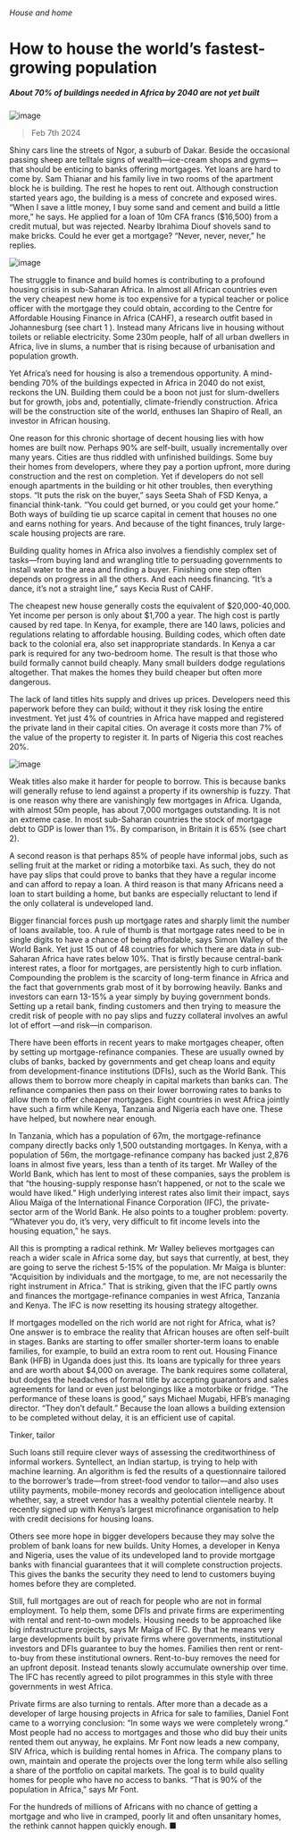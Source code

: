 ###### House and home
# How to house the world’s fastest-growing population 
##### About 70% of buildings needed in Africa by 2040 are not yet built 
![image](images/20240210_MAP002.jpg) 
> Feb 7th 2024 
Shiny cars line the streets of Ngor, a suburb of Dakar. Beside the occasional passing sheep are telltale signs of wealth—ice-cream shops and gyms—that should be enticing to banks offering mortgages. Yet loans are hard to come by. Sam Thianar and his family live in two rooms of the apartment block he is building. The rest he hopes to rent out. Although construction started years ago, the building is a mess of concrete and exposed wires. “When I save a little money, I buy some sand and cement and build a little more,” he says. He applied for a loan of 10m CFA francs ($16,500) from a credit mutual, but was rejected. Nearby Ibrahima Diouf shovels sand to make bricks. Could he ever get a mortgage? “Never, never, never,” he replies. 
![image](images/20240210_MAC302.png) 

The struggle to finance and build homes is contributing to a profound housing crisis in sub-Saharan Africa. In almost all African countries even the very cheapest new home is too expensive for a typical teacher or police officer with the mortgage they could obtain, according to the Centre for Affordable Housing Finance in Africa (CAHF), a research outfit based in Johannesburg (see chart 1 ). Instead many Africans live in housing without toilets or reliable electricity. Some 230m people, half of all urban dwellers in Africa, live in slums, a number that is rising because of urbanisation and population growth. 
Yet Africa’s need for housing is also a tremendous opportunity. A mind-bending 70% of the buildings expected in Africa in 2040 do not exist, reckons the UN. Building them could be a boon not just for slum-dwellers but for growth, jobs and, potentially, climate-friendly construction. Africa will be the construction site of the world, enthuses Ian Shapiro of Reall, an investor in African housing.
 One reason for this chronic shortage of decent housing lies with how homes are built now. Perhaps 90% are self-built, usually incrementally over many years. Cities are thus riddled with unfinished buildings. Some buy their homes from developers, where they pay a portion upfront, more during construction and the rest on completion. Yet if developers do not sell enough apartments in the building or hit other troubles, then everything stops. “It puts the risk on the buyer,” says Seeta Shah of FSD Kenya, a financial think-tank. “You could get burned, or you could get your home.” Both ways of building tie up scarce capital in cement that houses no one and earns nothing for years. And because of the tight finances, truly large-scale housing projects are rare. 
Building quality homes in Africa also involves a fiendishly complex set of tasks—from buying land and wrangling title to persuading governments to install water to the area and finding a buyer. Finishing one step often depends on progress in all the others. And each needs financing. “It’s a dance, it’s not a straight line,” says Kecia Rust of CAHF.
 The cheapest new house generally costs the equivalent of $20,000-40,000. Yet income per person is only about $1,700 a year. The high cost is partly caused by red tape. In Kenya, for example, there are 140 laws, policies and regulations relating to affordable housing. Building codes, which often date back to the colonial era, also set inappropriate standards. In Kenya a car park is required for any two-bedroom home. The result is that those who build formally cannot build cheaply. Many small builders dodge regulations altogether. That makes the homes they build cheaper but often more dangerous. 
The lack of land titles hits supply and drives up prices. Developers need this paperwork before they can build; without it they risk losing the entire investment. Yet just 4% of countries in Africa have mapped and registered the private land in their capital cities. On average it costs more than 7% of the value of the property to register it. In parts of Nigeria this cost reaches 20%.
![image](images/20240210_MAC308.png) 

Weak titles also make it harder for people to borrow. This is because banks will generally refuse to lend against a property if its ownership is fuzzy. That is one reason why there are vanishingly few mortgages in Africa. Uganda, with almost 50m people, has about 7,000 mortgages outstanding. It is not an extreme case. In most sub-Saharan countries the stock of mortgage debt to GDP is lower than 1%. By comparison, in Britain it is 65% (see chart 2). 
A second reason is that perhaps 85% of people have informal jobs, such as selling fruit at the market or riding a motorbike taxi. As such, they do not have pay slips that could prove to banks that they have a regular income and can afford to repay a loan. A third reason is that many Africans need a loan to start building a home, but banks are especially reluctant to lend if the only collateral is undeveloped land. 
Bigger financial forces push up mortgage rates and sharply limit the number of loans available, too. A rule of thumb is that mortgage rates need to be in single digits to have a chance of being affordable, says Simon Walley of the World Bank. Yet just 15 out of 48 countries for which there are data in sub-Saharan Africa have rates below 10%. That is firstly because central-bank interest rates, a floor for mortgages, are persistently high to curb inflation. Compounding the problem is the scarcity of long-term finance in Africa and the fact that governments grab most of it by borrowing heavily. Banks and investors can earn 13-15% a year simply by buying government bonds. Setting up a retail bank, finding customers and then trying to measure the credit risk of people with no pay slips and fuzzy collateral involves an awful lot of effort —and risk—in comparison. 
There have been efforts in recent years to make mortgages cheaper, often by setting up mortgage-refinance companies. These are usually owned by clubs of banks, backed by governments and get cheap loans and equity from development-finance institutions (DFIs), such as the World Bank. This allows them to borrow more cheaply in capital markets than banks can. The refinance companies then pass on their lower borrowing rates to banks to allow them to offer cheaper mortgages. Eight countries in west Africa jointly have such a firm while Kenya, Tanzania and Nigeria each have one. These have helped, but nowhere near enough. 
In Tanzania, which has a population of 67m, the mortgage-refinance company directly backs only 1,500 outstanding mortgages. In Kenya, with a population of 56m, the mortgage-refinance company has backed just 2,876 loans in almost five years, less than a tenth of its target. Mr Walley of the World Bank, which has lent to most of these companies, says the problem is that “the housing-supply response hasn’t happened, or not to the scale we would have liked.” High underlying interest rates also limit their impact, says Aliou Maïga of the International Finance Corporation (IFC), the private-sector arm of the World Bank. He also points to a tougher problem: poverty. “Whatever you do, it’s very, very difficult to fit income levels into the housing equation,” he says. 
All this is prompting a radical rethink. Mr Walley believes mortgages can reach a wider scale in Africa some day, but says that currently, at best, they are going to serve the richest 5-15% of the population. Mr Maïga is blunter: “Acquisition by individuals and the mortgage, to me, are not necessarily the right instrument in Africa.” That is striking, given that the IFC partly owns and finances the mortgage-refinance companies in west Africa, Tanzania and Kenya. The IFC is now resetting its housing strategy altogether. 
If mortgages modelled on the rich world are not right for Africa, what is? One answer is to embrace the reality that African houses are often self-built in stages. Banks are starting to offer smaller shorter-term loans to enable families, for example, to build an extra room to rent out. Housing Finance Bank (HFB) in Uganda does just this. Its loans are typically for three years and are worth about $4,000 on average. The bank requires some collateral, but dodges the headaches of formal title by accepting guarantors and sales agreements for land or even just belongings like a motorbike or fridge. “The performance of these loans is good,” says Michael Mugabi, HFB’s managing director. “They don’t default.” Because the loan allows a building extension to be completed without delay, it is an efficient use of capital. 
Tinker, tailor
Such loans still require clever ways of assessing the creditworthiness of informal workers. Syntellect, an Indian startup, is trying to help with machine learning. An algorithm is fed the results of a questionnaire tailored to the borrower’s trade—from street-food vendor to tailor—and also uses utility payments, mobile-money records and geolocation intelligence about whether, say, a street vendor has a wealthy potential clientele nearby. It recently signed up with Kenya’s largest microfinance organisation to help with credit decisions for housing loans. 
Others see more hope in bigger developers because they may solve the problem of bank loans for new builds. Unity Homes, a developer in Kenya and Nigeria, uses the value of its undeveloped land to provide mortgage banks with financial guarantees that it will complete construction projects. This gives the banks the security they need to lend to customers buying homes before they are completed. 
Still, full mortgages are out of reach for people who are not in formal employment. To help them, some DFIs and private firms are experimenting with rental and rent-to-own models. Housing needs to be approached like big infrastructure projects, says Mr Maïga of IFC. By that he means very large developments built by private firms where governments, institutional investors and DFIs guarantee to buy the homes. Families then rent or rent-to-buy from these institutional owners. Rent-to-buy removes the need for an upfront deposit. Instead tenants slowly accumulate ownership over time. The IFC has recently agreed to pilot programmes in this style with three governments in west Africa. 
Private firms are also turning to rentals. After more than a decade as a developer of large housing projects in Africa for sale to families, Daniel Font came to a worrying conclusion: “In some ways we were completely wrong.” Most people had no access to mortgages and those who did buy their units rented them out anyway, he explains. Mr Font now leads a new company, SIV Africa, which is building rental homes in Africa. The company plans to own, maintain and operate the projects over the long term while also selling a share of the portfolio on capital markets. The goal is to build quality homes for people who have no access to banks. “That is 90% of the population in Africa,” says Mr Font. 
For the hundreds of millions of Africans with no chance of getting a mortgage and who live in cramped, poorly lit and often unsanitary homes, the rethink cannot happen quickly enough. ■
